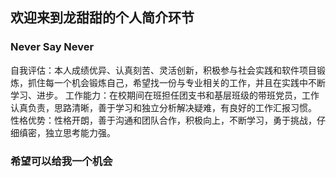 ## 欢迎来到龙甜甜的个人简介环节
### Never Say Never
自我评估：本人成绩优异、认真刻苦、灵活创新，积极参与社会实践和软件项目锻炼，抓住每一个机会锻炼自己，希望找一份与专业相关的工作，并且在实践中不断学习、进步。
工作能力：在校期间在班担任团支书和基层班级的带班党员，工作认真负责，思路清晰，善于学习和独立分析解决疑难，有良好的工作汇报习惯。
性格优势：性格开朗，善于沟通和团队合作，积极向上，不断学习，勇于挑战，仔细缜密，独立思考能力强。
### 希望可以给我一个机会
